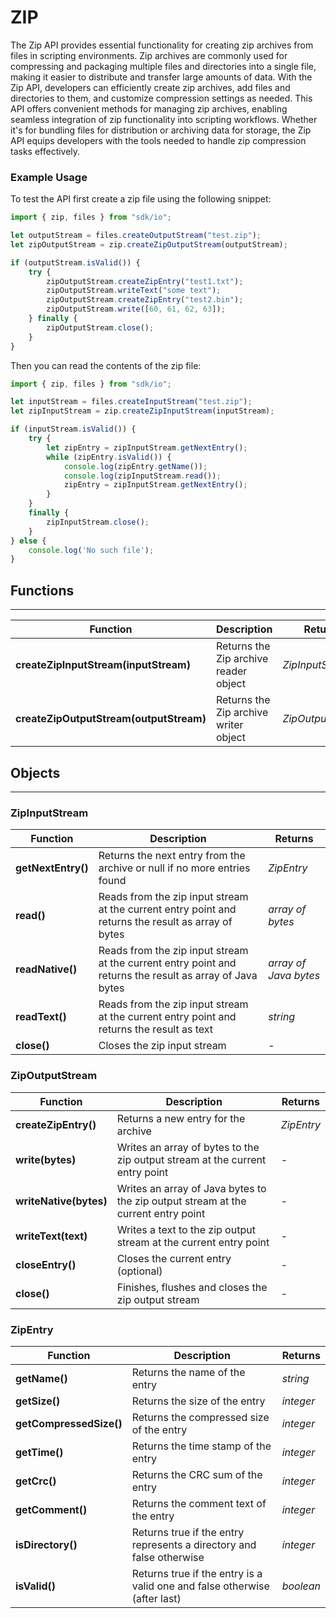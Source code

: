 # ZIP

The Zip API provides essential functionality for creating zip archives from files in scripting environments. Zip archives are commonly used for compressing and packaging multiple files and directories into a single file, making it easier to distribute and transfer large amounts of data. With the Zip API, developers can efficiently create zip archives, add files and directories to them, and customize compression settings as needed. This API offers convenient methods for managing zip archives, enabling seamless integration of zip functionality into scripting workflows. Whether it's for bundling files for distribution or archiving data for storage, the Zip API equips developers with the tools needed to handle zip compression tasks effectively.

### Example Usage

To test the API first create a zip file using the following snippet:

```javascript
import { zip, files } from "sdk/io";

let outputStream = files.createOutputStream("test.zip");
let zipOutputStream = zip.createZipOutputStream(outputStream);

if (outputStream.isValid()) {
    try {
        zipOutputStream.createZipEntry("test1.txt");
        zipOutputStream.writeText("some text");
        zipOutputStream.createZipEntry("test2.bin");
        zipOutputStream.write([60, 61, 62, 63]);
    } finally {
        zipOutputStream.close();
    }
}
```

Then you can read the contents of the zip file:

```javascript
import { zip, files } from "sdk/io";

let inputStream = files.createInputStream("test.zip");
let zipInputStream = zip.createZipInputStream(inputStream);

if (inputStream.isValid()) {
    try {
        let zipEntry = zipInputStream.getNextEntry();
        while (zipEntry.isValid()) {
            console.log(zipEntry.getName());
            console.log(zipInputStream.read());
            zipEntry = zipInputStream.getNextEntry();
        }
    }
    finally {
        zipInputStream.close();
    }
} else {
    console.log('No such file');
}
```

## Functions

---

Function     | Description | Returns
------------ | ----------- | --------
**createZipInputStream(inputStream)**   | Returns the Zip archive reader object | *ZipInputStream*
**createZipOutputStream(outputStream)**   | Returns the Zip archive writer object | *ZipOutputStream*



## Objects

---

### ZipInputStream

Function     | Description | Returns
------------ | ----------- | --------
**getNextEntry()**   | Returns the next entry from the archive or null if no more entries found | *ZipEntry*
**read()**   | Reads from the zip input stream at the current entry point and returns the result as array of bytes | *array of bytes*
**readNative()**   | Reads from the zip input stream at the current entry point and returns the result as array of Java bytes | *array of Java bytes*
**readText()**   | Reads from the zip input stream at the current entry point and returns the result as text | *string*
**close()**   | Closes the zip input stream | -


### ZipOutputStream

Function     | Description | Returns
------------ | ----------- | --------
**createZipEntry()**   | Returns a new entry for the archive | *ZipEntry*
**write(bytes)**   | Writes an array of bytes to the zip output stream at the current entry point | -
**writeNative(bytes)**   | Writes an array of Java bytes to the zip output stream at the current entry point | -
**writeText(text)**   | Writes a text to the zip output stream at the current entry point | -
**closeEntry()**   | Closes the current entry (optional) | -
**close()**   | Finishes, flushes and closes the zip output stream | -


### ZipEntry

Function     | Description | Returns
------------ | ----------- | --------
**getName()**   | Returns the name of the entry | *string*
**getSize()**   | Returns the size of the entry | *integer*
**getCompressedSize()**   | Returns the compressed size of the entry | *integer*
**getTime()**   | Returns the time stamp of the entry | *integer*
**getCrc()**   | Returns the CRC sum of the entry | *integer*
**getComment()**   | Returns the comment text of the entry | *integer*
**isDirectory()**   | Returns true if the entry represents a directory and false otherwise | *integer*
**isValid()**   | Returns true if the entry is a valid one and false otherwise (after last) | *boolean*